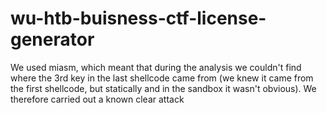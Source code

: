 # wu-htb-buisness-ctf-license-generator

We used miasm, which meant that during the analysis we couldn't find where the 3rd key in the last shellcode came from (we knew it came from the first shellcode, but statically and in the sandbox it wasn't obvious). We therefore carried out a known clear attack
